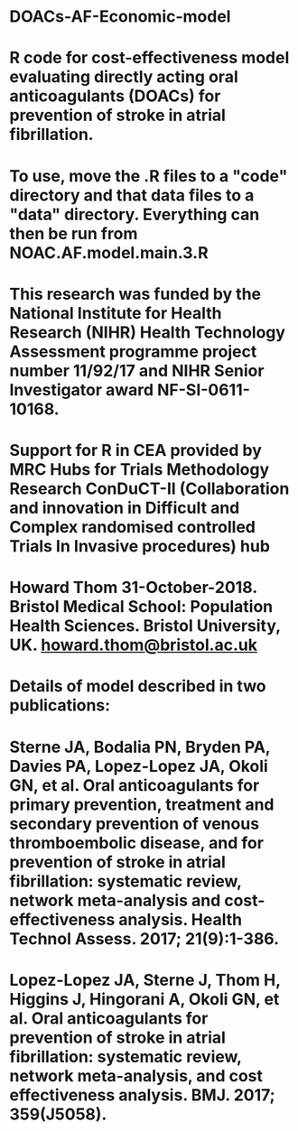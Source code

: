 # DOACs-AF-Economic-model
# R code for cost-effectiveness model evaluating directly acting oral anticoagulants (DOACs) for prevention of stroke in atrial fibrillation.
# To use, move the .R files to a "code" directory and that data files to a "data" directory. Everything can then be run from NOAC.AF.model.main.3.R

# This research was funded by the National Institute for Health Research (NIHR) Health Technology Assessment programme project number 11/92/17 and NIHR Senior Investigator award NF-SI-0611-10168.
# Support for R in CEA provided by MRC Hubs for Trials Methodology Research ConDuCT-II (Collaboration and innovation in Difficult and Complex randomised controlled Trials In Invasive procedures) hub
# Howard Thom 31-October-2018. Bristol Medical School: Population Health Sciences. Bristol University, UK. howard.thom@bristol.ac.uk
# Details of model described in two publications:
# Sterne JA, Bodalia PN, Bryden PA, Davies PA, Lopez-Lopez JA, Okoli GN, et al. Oral anticoagulants for primary prevention, treatment and secondary prevention of venous thromboembolic disease, and for prevention of stroke in atrial fibrillation: systematic review, network meta-analysis and cost-effectiveness analysis. Health Technol Assess. 2017; 21(9):1-386.
# Lopez-Lopez JA, Sterne J, Thom H, Higgins J, Hingorani A, Okoli GN, et al. Oral anticoagulants for prevention of stroke in atrial fibrillation: systematic review, network meta-analysis, and cost effectiveness analysis. BMJ. 2017; 359(J5058).


